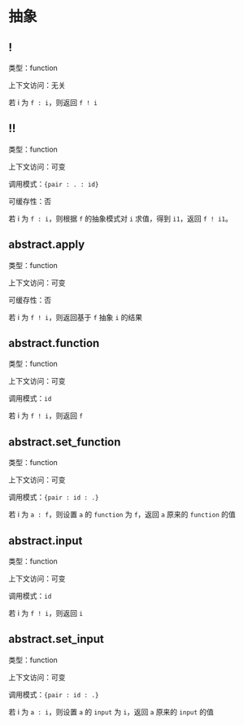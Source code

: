 # 抽象

## !

类型：function

上下文访问：无关

若 i 为 `f : i`，则返回 `f ! i`

## !!

类型：function

上下文访问：可变

调用模式：`{pair : . : id}`

可缓存性：否

若 i 为 `f : i`，则根据 `f` 的抽象模式对 `i` 求值，得到 `i1`，返回 `f ! i1`。

## abstract.apply

类型：function

上下文访问：可变

可缓存性：否

若 i 为 `f ! i`，则返回基于 `f` 抽象 `i` 的结果

## abstract.function

类型：function

上下文访问：可变

调用模式：`id`

若 i 为 `f ! i`，则返回 `f`

## abstract.set_function

类型：function

上下文访问：可变

调用模式：`{pair : id : .}`

若 i 为 `a : f`，则设置 `a` 的 `function` 为 `f`，返回 `a` 原来的 `function` 的值

## abstract.input

类型：function

上下文访问：可变

调用模式：`id`

若 i 为 `f ! i`，则返回 `i`

## abstract.set_input

类型：function

上下文访问：可变

调用模式：`{pair : id : .}`

若 i 为 `a : i`，则设置 `a` 的 `input` 为 `i`，返回 `a` 原来的 `input` 的值
